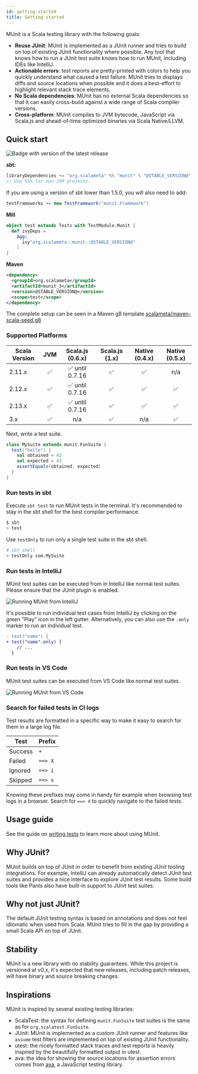 ```yaml
---
id: getting-started
title: Getting started
---
```


MUnit is a Scala testing library with the following goals:

- **Reuse JUnit**: MUnit is implemented as a JUnit runner and tries to build on
  top of existing JUnit functionality where possible. Any tool that knows how to
  run a JUnit test suite knows how to run MUnit, including IDEs like IntelliJ.
- **Actionable errors**: test reports are pretty-printed with colors to help you
  quickly understand what caused a test failure. MUnit tries to displays diffs
  and source locations when possible and it does a best-effort to highlight
  relevant stack trace elements.
- **No Scala dependencies**: MUnit has no external Scala dependencies so that it
  can easily cross-build against a wide range of Scala compiler versions.
- **Cross-platform**: MUnit compiles to JVM bytecode, JavaScript via Scala.js
  and ahead-of-time optimized binaries via Scala Native/LLVM.

## Quick start

![Badge with version of the latest release](https://img.shields.io/maven-central/v/org.scalameta/munit_2.13?style=for-the-badge)

**sbt:**

```scala
libraryDependencies += "org.scalameta" %% "munit" % "@STABLE_VERSION@" % Test
// Use %%% for non-JVM projects.
```

If you are using a version of sbt lower than 1.5.0, you will also need to add:

```scala
testFrameworks += new TestFramework("munit.Framework")
```

**Mill**

```scala
object test extends Tests with TestModule.Munit {
  def ivyDeps =
    Agg(
      ivy"org.scalameta::munit::@STABLE_VERSION@"
    )
}
```

**Maven**

```xml
<dependency>
  <groupId>org.scalameta</groupId>
  <artifactId>munit_3</artifactId>
  <version>@STABLE_VERSION@</version>
  <scope>test</scope>
</dependency>
```
The complete setup can be seen in a Maven g8 template [scalameta/maven-scala-seed.g8](https://github.com/scalameta/maven-scala-seed.g8)

### Supported Platforms

| Scala Version | JVM | Scala.js (0.6.x) | Scala.js (1.x) | Native (0.4.x) | Native (0.5.x) |
|---------------| :-: | :--------------: | :------------: | :------------: | :------------: |
| 2.11.x        | ✅  | ✅ until 0.7.16  |       ✅       |       ✅       |      n/a       |
| 2.12.x        | ✅  | ✅ until 0.7.16  |       ✅       |       ✅       |       ✅       |
| 2.13.x        | ✅  | ✅ until 0.7.16  |       ✅       |       ✅       |       ✅       |
| 3.x           | ✅  |       n/a        |       ✅       |      n/a       |       ✅       |

Next, write a test suite.

```scala mdoc
class MySuite extends munit.FunSuite {
  test("hello") {
    val obtained = 42
    val expected = 43
    assertEquals(obtained, expected)
  }
}
```

### Run tests in sbt

Execute `sbt test` to run MUnit tests in the terminal. It's recommended to stay
in the sbt shell for the best compiler performance.

```sh
$ sbt
> test
```

Use `testOnly` to run only a single test suite in the sbt shell.

```sh
# sbt shell
> testOnly com.MySuite
```

### Run tests in IntelliJ

MUnit test suites can be executed from in IntelliJ like normal test suites.
Please ensure that the JUnit plugin is enabled.

![Running MUnit from IntelliJ](https://i.imgur.com/oAA2ZeQ.png)

It's possible to run individual test cases from IntelliJ by clicking on the
green "Play" icon in the left gutter. Alternatively, you can also use the
`.only` marker to run an individual test.

```diff
- test("name") {
+ test("name".only) {
    // ...
  }
```

### Run tests in VS Code

MUnit test suites can be executed from VS Code like normal test suites.

![Running MUnit from VS Code](https://i.imgur.com/hmL0hAp.png)

### Search for failed tests in CI logs

Test results are formatted in a specific way to make it easy to search for them
in a large log file.

| Test    | Prefix  |
| ------- | ------- |
| Success | `+`     |
| Failed  | `==> X` |
| Ignored | `==> i` |
| Skipped | `==> s` |

Knowing these prefixes may come in handy for example when browsing test logs in
a browser. Search for `==> X` to quickly navigate to the failed tests.

## Usage guide

See the guide on [writing tests](tests.html) to learn more about using MUnit.

## Why JUnit?

MUnit builds on top of JUnit in order to benefit from existing JUnit tooling
integrations. For example, IntelliJ can already automatically detect JUnit test
suites and provides a nice interface to explore JUnit test results. Some build
tools like Pants also have built-in support to JUnit test suites.

## Why not just JUnit?

The default JUnit testing syntax is based on annotations and does not feel
idiomatic when used from Scala. MUnit tries to fill in the gap by providing a
small Scala API on top of JUnit.

## Stability

MUnit is a new library with no stability guarantees. While this project is
versioned at v0.x, it's expected that new releases, including patch releases,
will have binary and source breaking changes.

## Inspirations

MUnit is inspired by several existing testing libraries:

- ScalaTest: the syntax for defining `munit.FunSuite` test suites is the same as
  for `org.scalatest.FunSuite`.
- JUnit: MUnit is implemented as a custom JUnit runner and features like
  `assume` test filters are implemented on top of existing JUnit functionality.
- utest: the nicely formatted stack traces and test reports is heavily inspired
  by the beautifully formatted output in utest.
- ava: the idea for showing the source locations for assertion errors comes from
  [ava](https://github.com/avajs/ava), a JavaScript testing library.
